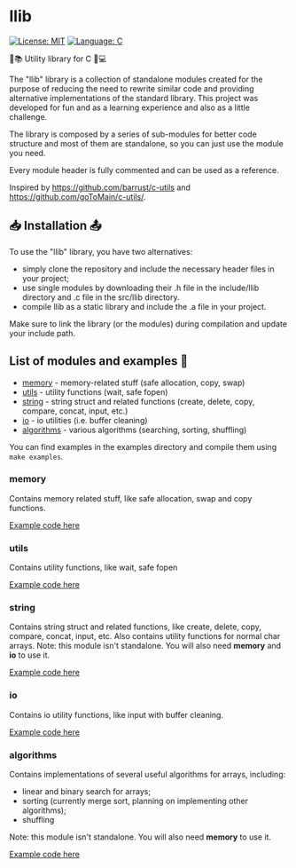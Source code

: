 # llib

[![License: MIT](https://img.shields.io/badge/License-MIT-green.svg)](https://github.com/landiluigi746/llib/LICENSE)
[![Language: C](https://img.shields.io/badge/Language-C-blue)](https://github.com/topics/c)

🔧📚 Utility library for C 📝💻

The "llib" library is a collection of standalone modules created for the purpose of reducing the need to rewrite similar code and providing alternative implementations of the standard library. This project was developed for fun and as a learning experience and also as a little challenge.

The library is composed by a series of sub-modules for better code structure and most of them are standalone, so you can just use the module you need.

Every module header is fully commented and can be used as a reference.

Inspired by https://github.com/barrust/c-utils and https://github.com/goToMain/c-utils/.

## 📥 Installation 📤

To use the "llib" library, you have two alternatives:
- simply clone the repository and include the necessary header files in your project;
- use single modules by downloading their .h file in the include/llib directory and .c file in the src/llib directory.
- compile llib as a static library and include the .a file in your project.

Make sure to link the library (or the modules) during compilation and update your include path.

## List of modules and examples 🔎

- [memory](#memory) - memory-related stuff (safe allocation, copy, swap)
- [utils](#utils) - utility functions (wait, safe fopen)
- [string](#string) - string struct and related functions (create, delete, copy, compare, concat, input, etc.)
- [io](#io) - io utilities (i.e. buffer cleaning)
- [algorithms](#algorithms) - various algorithms (searching, sorting, shuffling)

You can find examples in the examples directory and compile them using `make examples`.

### memory
Contains memory related stuff, like safe allocation, swap and copy functions.

[Example code here](examples/memory.c)

### utils
Contains utility functions, like wait, safe fopen

[Example code here](examples/utils.c)

### string
Contains string struct and related functions, like create, delete, copy, compare, concat, input, etc.
Also contains utility functions for normal char arrays.
Note: this module isn't standalone. You will also need **memory** and **io** to use it.

[Example code here](examples/string.c)

### io
Contains io utility functions, like input with buffer cleaning.

[Example code here](examples/io.c)

### algorithms
Contains implementations of several useful algorithms for arrays, including:
- linear and binary search for arrays;
- sorting (currently merge sort, planning on implementing other algorithms);
- shuffling

Note: this module isn't standalone. You will also need **memory** to use it.

[Example code here](examples/algorithms.c)